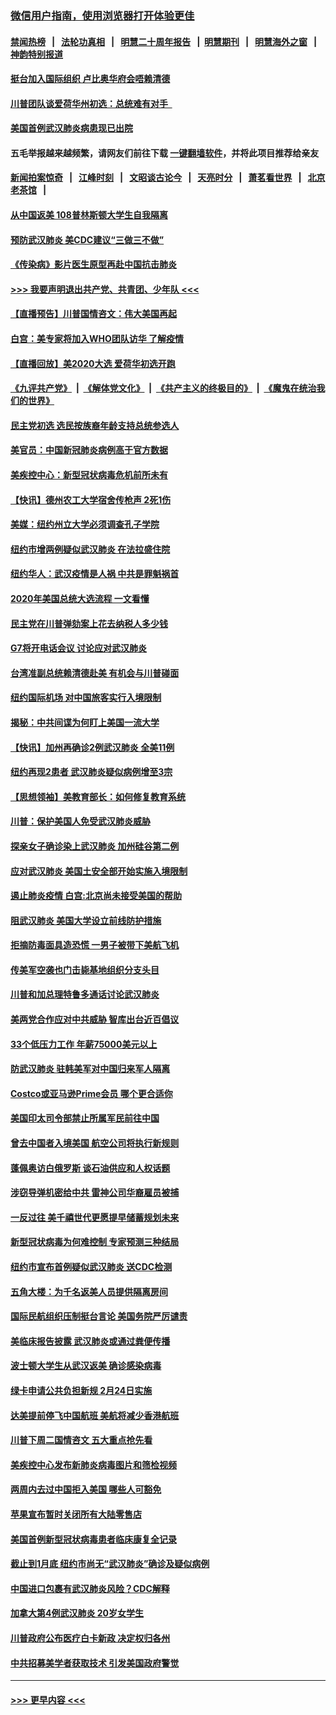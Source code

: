 ### [微信用户指南，使用浏览器打开体验更佳](https://github.com/gfw-breaker/banned-news1/blob/master/indexes/wechat-guide.md?t=0)
#### [禁闻热榜](热点新闻.md?t=0)  &nbsp;&nbsp;|&nbsp;&nbsp; [法轮功真相](https://github.com/gfw-breaker/truth/blob/master/README.md?t=0) &nbsp;&nbsp;|&nbsp;&nbsp; [明慧二十周年报告](https://github.com/gfw-breaker/mh-reports/blob/master/README.md?t=0) &nbsp;&nbsp;|&nbsp;&nbsp;[明慧期刊](https://github.com/gfw-breaker/mh-qikan) &nbsp;&nbsp;|&nbsp;&nbsp; [明慧海外之窗](https://github.com/gfw-breaker/mh-news/blob/master/README.md?t=0) &nbsp;&nbsp;|&nbsp;&nbsp; [神韵特别报道](https://github.com/gfw-breaker/mh-news/blob/master/shenyun.md?t=0)
#### [挺台加入国际组织 卢比奥华府会唔赖清德](../pages/nsc412/n11843023.md?t=02041333) 
#### [川普团队谈爱荷华州初选：总统难有对手  ](../pages/nsc412/n11842867.md?t=02041333) 
#### [美国首例武汉肺炎病患现已出院](../pages/nsc412/n11842740.md?t=02041333) 
#### 五毛举报越来越频繁，请网友们前往下载 [一键翻墙软件](https://github.com/gfw-breaker/ssr-accounts)，并将此项目推荐给亲友
#### [新闻拍案惊奇](https://github.com/gfw-breaker/banned-news1/blob/master/pages/link4.md) &nbsp;&nbsp;|&nbsp;&nbsp; [江峰时刻](https://github.com/gfw-breaker/banned-news1/blob/master/pages/link4.md) &nbsp;&nbsp;|&nbsp;&nbsp; [文昭谈古论今](https://github.com/gfw-breaker/banned-news1/blob/master/pages/link4.md) &nbsp;&nbsp;|&nbsp;&nbsp; [天亮时分](https://github.com/gfw-breaker/banned-news1/blob/master/pages/link4.md) &nbsp;&nbsp;|&nbsp;&nbsp; [萧茗看世界](https://github.com/gfw-breaker/banned-news1/blob/master/pages/link4.md) &nbsp;&nbsp;|&nbsp;&nbsp; [北京老茶馆](https://github.com/gfw-breaker/banned-news1/blob/master/pages/link4.md) &nbsp;&nbsp;|&nbsp;&nbsp; 
#### [从中国返美 108普林斯顿大学生自我隔离](../pages/nsc412/n11842714.md?t=02041333) 
#### [预防武汉肺炎 美CDC建议“三做三不做”](../pages/nsc412/n11842700.md?t=02041333) 
#### [《传染病》影片医生原型再赴中国抗击肺炎](../pages/nsc412/n11842626.md?t=02041333) 
#### [>>> 我要声明退出共产党、共青团、少年队 <<<](https://github.com/begood0513/goodnews/blob/master/quit/letter.md) 
#### [【直播预告】川普国情咨文：伟大美国再起](../pages/nsc412/n11842079.md?t=02041333) 
#### [白宫：美专家将加入WHO团队访华 了解疫情](../pages/nsc412/n11842198.md?t=02041333) 
#### [【直播回放】美2020大选 爱荷华初选开跑](../pages/nsc412/n11841820.md?t=02041333) 
#### [《九评共产党》](https://github.com/begood0513/9ping.md/blob/master/README.md) &nbsp;|&nbsp; [《解体党文化》](../../../../jtdwh.md/blob/master/README.md)  &nbsp;|&nbsp; [《共产主义的终极目的》](../../../../gczydzjmd.md/blob/master/README.md) &nbsp;|&nbsp; [《魔鬼在统治我们的世界》](../../../../mgztzwmdsj.md/blob/master/README.md) 
#### [民主党初选 选民按族裔年龄支持总统参选人](../pages/nsc412/n11842239.md?t=02041333) 
#### [美官员：中国新冠肺炎病例高于官方数据](../pages/nsc412/n11842452.md?t=02041333) 
#### [美疾控中心：新型冠状病毒危机前所未有](../pages/nsc412/n11842406.md?t=02041333) 
#### [【快讯】德州农工大学宿舍传枪声 2死1伤](../pages/nsc412/n11842279.md?t=02041333) 
#### [美媒：纽约州立大学必须调查孔子学院](../pages/nsc412/n11840637.md?t=02041333) 
#### [纽约市增两例疑似武汉肺炎 在法拉盛住院](../pages/nsc412/n11840625.md?t=02041333) 
#### [纽约华人：武汉疫情是人祸 中共是罪魁祸首](../pages/nsc412/n11840631.md?t=02041333) 
#### [2020年美国总统大选流程 一文看懂](../pages/nsc412/n11842056.md?t=02041333) 
#### [民主党在川普弹劾案上花去纳税人多少钱](../pages/nsc412/n11841941.md?t=02041333) 
#### [G7将开电话会议 讨论应对武汉肺炎](../pages/nsc412/n11841658.md?t=02041333) 
#### [台湾准副总统赖清德赴美 有机会与川普碰面](../pages/nsc412/n11841332.md?t=02041333) 
#### [纽约国际机场  对中国旅客实行入境限制](../pages/nsc412/n11840619.md?t=02041333) 
#### [揭秘：中共间谍为何盯上美国一流大学](../pages/nsc412/n11840270.md?t=02041333) 
#### [【快讯】加州再确诊2例武汉肺炎 全美11例](../pages/nsc412/n11840339.md?t=02041333) 
#### [纽约再现2患者 武汉肺炎疑似病例增至3宗](../pages/nsc412/n11840010.md?t=02041333) 
#### [【思想领袖】美教育部长：如何修复教育系统](../pages/nsc412/n11690865.md?t=02041333) 
#### [川普：保护美国人免受武汉肺炎威胁](../pages/nsc412/n11839718.md?t=02041333) 
#### [探亲女子确诊染上武汉肺炎 加州硅谷第二例](../pages/nsc412/n11839784.md?t=02041333) 
#### [应对武汉肺炎 美国土安全部开始实施入境限制](../pages/nsc412/n11839729.md?t=02041333) 
#### [遏止肺炎疫情 白宫:北京尚未接受美国的帮助](../pages/nsc412/n11839660.md?t=02041333) 
#### [阻武汉肺炎 美国大学设立前线防护措施](../pages/nsc412/n11839479.md?t=02041333) 
#### [拒摘防毒面具造恐慌 一男子被带下美航飞机](../pages/nsc412/n11839455.md?t=02041333) 
#### [传美军空袭也门击毙基地组织分支头目](../pages/nsc412/n11839210.md?t=02041333) 
#### [川普和加总理特鲁多通话讨论武汉肺炎](../pages/nsc412/n11839128.md?t=02041333) 
#### [美两党合作应对中共威胁 智库出台近百倡议](../pages/nsc412/n11838437.md?t=02041333) 
#### [33个低压力工作 年薪75000美元以上](../pages/nsc412/n11834441.md?t=02041333) 
#### [防武汉肺炎 驻韩美军对中国归来军人隔离](../pages/nsc412/n11838970.md?t=02041333) 
#### [Costco或亚马逊Prime会员 哪个更合适你](../pages/nsc412/n11834459.md?t=02041333) 
#### [美国印太司令部禁止所属军民前往中国](../pages/nsc412/n11838418.md?t=02041333) 
#### [曾去中国者入境美国 航空公司将执行新规则](../pages/nsc412/n11838375.md?t=02041333) 
#### [蓬佩奥访白俄罗斯 谈石油供应和人权话题](../pages/nsc412/n11838242.md?t=02041333) 
#### [涉窃导弹机密给中共 雷神公司华裔雇员被捕](../pages/nsc412/n11838129.md?t=02041333) 
#### [一反过往 美千禧世代更愿提早储蓄规划未来](../pages/nsc412/n11837601.md?t=02041333) 
#### [新型冠状病毒为何难控制 专家预测三种结局](../pages/nsc412/n11838002.md?t=02041333) 
#### [纽约市宣布首例疑似武汉肺炎 送CDC检测](../pages/nsc412/n11837852.md?t=02041333) 
#### [五角大楼：为千名返美人员提供隔离房间](../pages/nsc412/n11837831.md?t=02041333) 
#### [国际民航组织压制挺台言论 美国务院严厉谴责](../pages/nsc412/n11837791.md?t=02041333) 
#### [美临床报告披露 武汉肺炎或通过粪便传播](../pages/nsc412/n11837626.md?t=02041333) 
#### [波士顿大学生从武汉返美 确诊感染病毒](../pages/nsc412/n11837580.md?t=02041333) 
#### [绿卡申请公共负担新规 2月24日实施](../pages/nsc412/n11836634.md?t=02041333) 
#### [达美提前停飞中国航班 美航将减少香港航班](../pages/nsc412/n11837649.md?t=02041333) 
#### [川普下周二国情咨文 五大重点抢先看](../pages/nsc412/n11837512.md?t=02041333) 
#### [美疾控中心发布新肺炎病毒图片和筛检视频](../pages/nsc412/n11837491.md?t=02041333) 
#### [两周内去过中国拒入美国 哪些人可豁免](../pages/nsc412/n11837400.md?t=02041333) 
#### [苹果宣布暂时关闭所有大陆零售店](../pages/nsc412/n11837097.md?t=02041333) 
#### [美国首例新型冠状病毒患者临床康复全记录](../pages/nsc412/n11836513.md?t=02041333) 
#### [截止到1月底  纽约市尚无“武汉肺炎”确诊及疑似病例](../pages/nsc412/n11836657.md?t=02041333) 
#### [中国进口包裹有武汉肺炎风险？CDC解释](../pages/nsc412/n11836321.md?t=02041333) 
#### [加拿大第4例武汉肺炎 20岁女学生](../pages/nsc412/n11836537.md?t=02041333) 
#### [川普政府公布医疗白卡新政 决定权归各州](../pages/nsc412/n11836336.md?t=02041333) 
#### [中共招募美学者获取技术 引发美国政府警觉](../pages/nsc412/n11836277.md?t=02041333) 

----
#### [ >>> 更早内容 <<< ](../indexes/nsc412-earlier.md)
